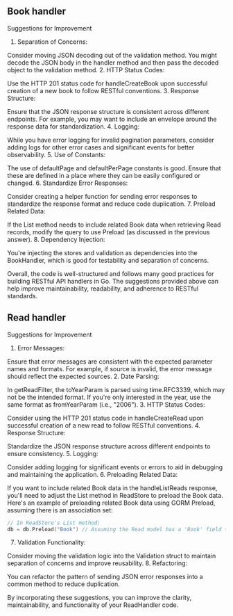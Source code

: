 ## Book handler

Suggestions for Improvement
1. Separation of Concerns:

Consider moving JSON decoding out of the validation method. You might decode the JSON body in the handler method and then pass the decoded object to the validation method.
2. HTTP Status Codes:

Use the HTTP 201 status code for handleCreateBook upon successful creation of a new book to follow RESTful conventions.
3. Response Structure:

Ensure that the JSON response structure is consistent across different endpoints. For example, you may want to include an envelope around the response data for standardization.
4. Logging:

While you have error logging for invalid pagination parameters, consider adding logs for other error cases and significant events for better observability.
5. Use of Constants:

The use of defaultPage and defaultPerPage constants is good. Ensure that these are defined in a place where they can be easily configured or changed.
6. Standardize Error Responses:

Consider creating a helper function for sending error responses to standardize the response format and reduce code duplication.
7. Preload Related Data:

If the List method needs to include related Book data when retrieving Read records, modify the query to use Preload (as discussed in the previous answer).
8. Dependency Injection:

You're injecting the stores and validation as dependencies into the BookHandler, which is good for testability and separation of concerns.

Overall, the code is well-structured and follows many good practices for building RESTful API handlers in Go. The suggestions provided above can help improve maintainability, readability, and adherence to RESTful standards.

## Read handler
Suggestions for Improvement
1. Error Messages:

Ensure that error messages are consistent with the expected parameter names and formats. For example, if source is invalid, the error message should reflect the expected sources.
2. Date Parsing:

In getReadFilter, the toYearParam is parsed using time.RFC3339, which may not be the intended format. If you're only interested in the year, use the same format as fromYearParam (i.e., "2006").
3. HTTP Status Codes:

Consider using the HTTP 201 status code in handleCreateRead upon successful creation of a new read to follow RESTful conventions.
4. Response Structure:

Standardize the JSON response structure across different endpoints to ensure consistency.
5. Logging:

Consider adding logging for significant events or errors to aid in debugging and maintaining the application.
6. Preloading Related Data:

If you want to include related Book data in the handleListReads response, you'll need to adjust the List method in ReadStore to preload the Book data.
Here's an example of preloading related Book data using GORM Preload, assuming there is an association set:


```go 
// In ReadStore's List method:
db = db.Preload("Book") // Assuming the Read model has a 'Book' field to hold the association
```
7. Validation Functionality:

Consider moving the validation logic into the Validation struct to maintain separation of concerns and improve reusability.
8. Refactoring:

You can refactor the pattern of sending JSON error responses into a common method to reduce duplication.

By incorporating these suggestions, you can improve the clarity, maintainability, and functionality of your ReadHandler code.